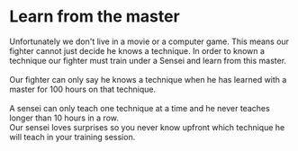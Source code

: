 # Learn from the master

Unfortunately we don't live in a movie or a computer game. This means our fighter cannot just decide he knows a technique.
In order to known a technique our fighter must train under a Sensei and learn from this master.
<br />
<br />
Our fighter can only say he knows a technique when he has learned with a master for 100 hours on that technique.
<br />
<br />
A sensei can only teach one technique at a time and he never teaches longer than 10 hours in a row.
<br />
Our sensei loves surprises so you never know upfront which technique he will teach in your training session.